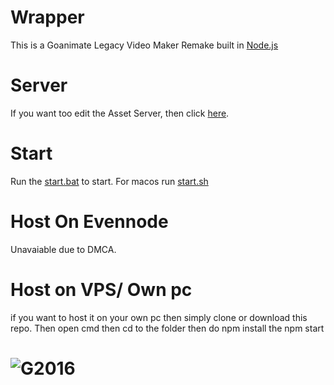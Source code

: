 # Wrapper
This is a Goanimate Legacy Video Maker Remake built in [Node.js](https://nodejs.org/)

# Server
If you want too edit the Asset Server, then click [here](https://github.com/CyberStudioUnited/goanimate2016assets).

# Start
Run the [start.bat](https://github.com/CyberStudioUnited/GoAnimate2016/blob/master/start.bat) to start.
For macos run [start.sh](https://github.com/CyberStudioUnited/GoAnimate2016/blob/master/start.sh)

# Host On Evennode
Unavaiable due to DMCA.

# Host on VPS/ Own pc
if you want to host it on your own pc then simply clone or download this repo.
Then open cmd then cd to the folder 
then do npm install the npm start

# ![G2016](pages/img/logo.png)
